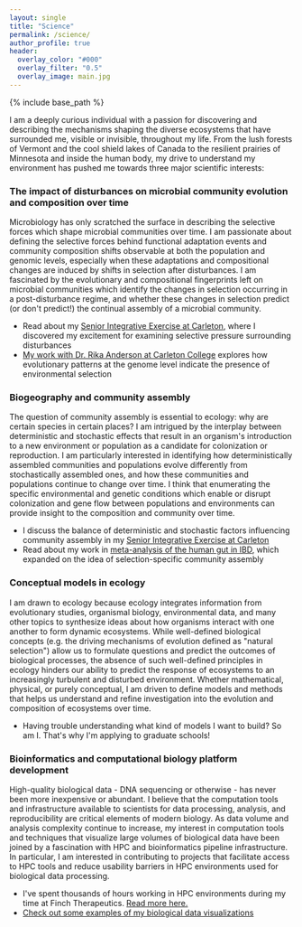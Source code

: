 ```yaml
---
layout: single
title: "Science"
permalink: /science/
author_profile: true
header:
  overlay_color: "#000"
  overlay_filter: "0.5"
  overlay_image: main.jpg
---
```

{% include base_path %}

I am a deeply curious individual with a passion for discovering and describing the mechanisms shaping the diverse ecosystems that have surrounded me, visible or invisible, throughout my life. From the lush forests of Vermont and the cool shield lakes of Canada to the resilient prairies of Minnesota and inside the human body, my drive to understand my environment has pushed me towards three major scientific interests:

### The impact of disturbances on microbial community evolution and composition over time
Microbiology has only scratched the surface in describing the selective forces which shape microbial communities over time. I am passionate about defining the selective forces behind functional adaptation events and community composition shifts observable at both the population and genomic levels, especially when these adaptations and compositional changes are induced by shifts in selection after disturbances. I am fascinated by the evolutionary and compositional fingerprints left on microbial communities which identify the changes in selection occurring in a post-disturbance regime, and whether these changes in selection predict (or don't predict!) the continual assembly of a microbial community.
* Read about my [Senior Integrative Exercise at Carleton](/work-samples/#comps-presentation), where I discovered my excitement for examining selective pressure surrounding disturbances
* [My work with Dr. Rika Anderson at Carleton College](/experience/#anderson-lab) explores how evolutionary patterns at the genome level indicate the presence of environmental selection

### Biogeography and community assembly
The question of community assembly is essential to ecology: why are certain species in certain places? I am intrigued by the interplay between deterministic and stochastic effects that result in an organism's introduction to a new environment or population as a candidate for colonization or reproduction. I am particularly interested in identifying how deterministically assembled communities and populations evolve differently from stochastically assembled ones, and how these communities and populations continue to change over time. I think that enumerating the specific environmental and genetic conditions which enable or disrupt colonization and gene flow between populations and environments can provide insight to the composition and community over time.
* I discuss the balance of deterministic and stochastic factors influencing community assembly in my [Senior Integrative Exercise at Carleton](/work-samples/#comps-presentation)
* Read about my work in [meta-analysis of the human gut in IBD](/experience/#the-human-microbiome-in-ibd), which expanded on the idea of selection-specific community assembly

### Conceptual models in ecology
I am drawn to ecology because ecology integrates information from evolutionary studies, organismal biology, environmental data, and many other topics to synthesize ideas about how organisms interact with one another to form dynamic ecosystems. While well-defined biological concepts (e.g. the driving mechanisms of evolution defined as "natural selection") allow us to formulate questions and predict the outcomes of biological processes, the absence of such well-defined principles in ecology hinders our ability to predict the response of ecosystems to an increasingly turbulent and disturbed environment. Whether mathematical, physical, or purely conceptual, I am driven to define models and methods that helps us understand and refine investigation into the evolution and composition of ecosystems over time.
* Having trouble understanding what kind of models I want to build? So am I. That's why I'm applying to graduate schools!

### Bioinformatics and computational biology platform development
High-quality biological data - DNA sequencing or otherwise - has never been more inexpensive or abundant. I believe that the computation tools and infrastructure available to scientists for data processing, analysis, and reproducibility are critical elements of modern biology. As data volume and analysis complexity continue to increase, my interest in computation tools and techniques that visualize large volumes of biological data have been joined by a fascination with HPC and bioinformatics pipeline infrastructure. In particular, I am interested in contributing to projects that facilitate access to HPC tools and reduce usability barriers in HPC environments used for biological data processing.
* I've spent thousands of hours working in HPC environments during my time at Finch Therapeutics. [Read more here.](/experience/#computational-experience)
* [Check out some examples of my biological data visualizations](/work-samples/#data-visualizations)

